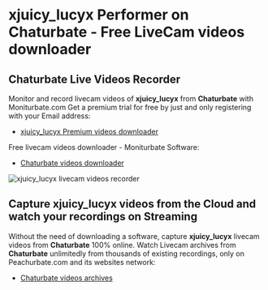 # xjuicy_lucyx Performer on Chaturbate - Free LiveCam videos downloader

## Chaturbate Live Videos Recorder

Monitor and record livecam videos of **xjuicy_lucyx** from **Chaturbate** with Moniturbate.com
Get a premium trial for free by just and only registering with your Email address:
* [xjuicy_lucyx Premium videos downloader](https://moniturbate.com/request-demo-licence-key.html)

Free livecam videos downloader - Moniturbate Software:
* [Chaturbate videos downloader](https://moniturbate.com/moniturbate-download-software.html)

![xjuicy_lucyx livecam videos recorder](https://peachurnet.com/templates/moniturbate-software.png)


## Capture xjuicy_lucyx videos from the Cloud and watch your recordings on Streaming

Without the need of downloading a software, capture **xjuicy_lucyx** livecam videos from **Chaturbate** 100% online.
Watch Livecam archives from **Chaturbate** unlimitedly from thousands of existing recordings, only on Peachurbate.com and its websites network:
* [Chaturbate videos archives](https://peachurnet.com/)